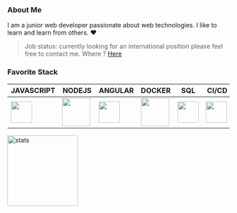 ### About Me

I am a junior web developer passionate about web technologies. I like to learn and learn from others. :heart:

> Job status: currently looking for an international position please feel free to contact me. Where ? <a href="mailto:dorville.mathieu@gmail.com">Here</a>

### Favorite Stack
| JAVASCRIPT                                                   | NODEJS                                                       | ANGULAR                                                      | DOCKER                                                       | SQL                                                          | CI/CD                                                        |
| ------------------------------------------------------------ | ------------------------------------------------------------ | ------------------------------------------------------------ | ------------------------------------------------------------ | ------------------------------------------------------------ | ------------------------------------------------------------ |
| <img src ="https://www.freepnglogos.com/uploads/javascript-png/javascript-vector-logo-yellow-png-transparent-javascript-vector-12.png" align="left" width="48px"> | <img src ="https://upload.wikimedia.org/wikipedia/commons/d/d9/Node.js_logo.svg" align="left" width="64px"> | <img src ="https://cdn.worldvectorlogo.com/logos/angular-icon.svg" align="left" width="48px"> | <img src ="https://cdn.iconscout.com/icon/free/png-512/docker-226091.png" align="left" width="64px"> | <img src ="https://icon-library.com/images/sql-icon/sql-icon-8.jpg" align="center" width="48px"> | <img src ="https://upload.wikimedia.org/wikipedia/commons/thumb/1/18/GitLab_Logo.svg/1108px-GitLab_Logo.svg.png" align="left" width="48px"> |


<img src="https://github-readme-stats.vercel.app/api?username=mtd42&show_icons=true&count_private=true" alt="stats" height="160" align="center" />
